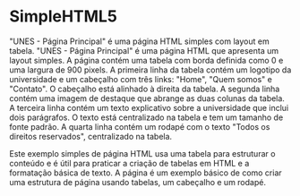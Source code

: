 # SimpleHTML5
"UNES - Página Principal" é uma página HTML simples com layout em tabela.
"UNES - Página Principal" é uma página HTML que apresenta um layout simples. A página contém uma tabela com borda definida como 0 e uma largura de 900 pixels. A primeira linha da tabela contém um logotipo da universidade e um cabeçalho com três links: "Home", "Quem somos" e "Contato". O cabeçalho está alinhado à direita da tabela. A segunda linha contém uma imagem de destaque que abrange as duas colunas da tabela. A terceira linha contém um texto explicativo sobre a universidade que inclui dois parágrafos. O texto está centralizado na tabela e tem um tamanho de fonte padrão. A quarta linha contém um rodapé com o texto "Todos os direitos reservados", centralizado na tabela.

Este exemplo simples de página HTML usa uma tabela para estruturar o conteúdo e é útil para praticar a criação de tabelas em HTML e a formatação básica de texto. A página é um exemplo básico de como criar uma estrutura de página usando tabelas, um cabeçalho e um rodapé.

